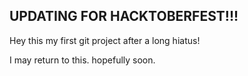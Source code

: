 ## UPDATING FOR HACKTOBERFEST!!!
Hey this my first git project after a long hiatus!

I may return to this. hopefully soon.
